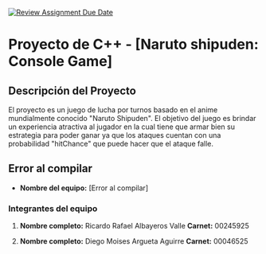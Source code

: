 [![Review Assignment Due Date](https://classroom.github.com/assets/deadline-readme-button-22041afd0340ce965d47ae6ef1cefeee28c7c493a6346c4f15d667ab976d596c.svg)](https://classroom.github.com/a/mi1WNrHU)
# Proyecto de C++ - [Naruto shipuden: Console Game]

## Descripción del Proyecto

El proyecto es un juego de lucha por turnos basado en el anime mundialmente conocido "Naruto Shipuden". El objetivo del juego es brindar un experiencia atractiva al jugador en la cual tiene que armar bien su estrategia para poder ganar ya que los ataques cuentan con una probabilidad "hitChance" que puede hacer que el ataque falle. 

## Error al compilar 

- **Nombre del equipo:** [Error al compilar]

### Integrantes del equipo

1. **Nombre completo:** Ricardo Rafael Albayeros Valle
   **Carnet:** 00245925

2. **Nombre completo:** Diego Moises Argueta Aguirre
   **Carnet:** 00046525




